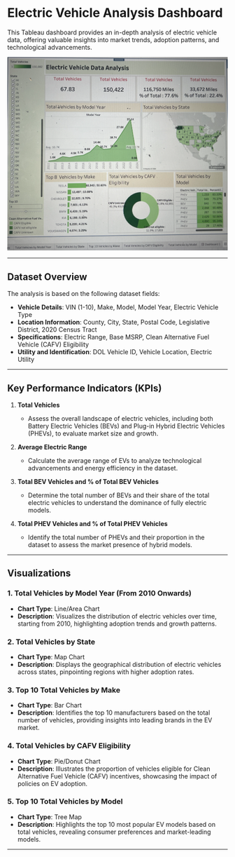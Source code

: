 # Electric Vehicle Analysis Dashboard

This Tableau dashboard provides an in-depth analysis of electric vehicle data, offering valuable insights into market trends, adoption patterns, and technological advancements.

![Electric Vehicle Analysis](Pasted%20Graphic.png)

---

## **Dataset Overview**

The analysis is based on the following dataset fields:
- **Vehicle Details**: VIN (1-10), Make, Model, Model Year, Electric Vehicle Type  
- **Location Information**: County, City, State, Postal Code, Legislative District, 2020 Census Tract  
- **Specifications**: Electric Range, Base MSRP, Clean Alternative Fuel Vehicle (CAFV) Eligibility  
- **Utility and Identification**: DOL Vehicle ID, Vehicle Location, Electric Utility  

---

## **Key Performance Indicators (KPIs)**

1. **Total Vehicles**  
   - Assess the overall landscape of electric vehicles, including both Battery Electric Vehicles (BEVs) and Plug-in Hybrid Electric Vehicles (PHEVs), to evaluate market size and growth.

2. **Average Electric Range**  
   - Calculate the average range of EVs to analyze technological advancements and energy efficiency in the dataset.

3. **Total BEV Vehicles and % of Total BEV Vehicles**  
   - Determine the total number of BEVs and their share of the total electric vehicles to understand the dominance of fully electric models.

4. **Total PHEV Vehicles and % of Total PHEV Vehicles**  
   - Identify the total number of PHEVs and their proportion in the dataset to assess the market presence of hybrid models.

---

## **Visualizations**

### 1. **Total Vehicles by Model Year (From 2010 Onwards)**  
   - **Chart Type**: Line/Area Chart  
   - **Description**: Visualizes the distribution of electric vehicles over time, starting from 2010, highlighting adoption trends and growth patterns.

### 2. **Total Vehicles by State**  
   - **Chart Type**: Map Chart  
   - **Description**: Displays the geographical distribution of electric vehicles across states, pinpointing regions with higher adoption rates.

### 3. **Top 10 Total Vehicles by Make**  
   - **Chart Type**: Bar Chart  
   - **Description**: Identifies the top 10 manufacturers based on the total number of vehicles, providing insights into leading brands in the EV market.

### 4. **Total Vehicles by CAFV Eligibility**  
   - **Chart Type**: Pie/Donut Chart  
   - **Description**: Illustrates the proportion of vehicles eligible for Clean Alternative Fuel Vehicle (CAFV) incentives, showcasing the impact of policies on EV adoption.

### 5. **Top 10 Total Vehicles by Model**  
   - **Chart Type**: Tree Map  
   - **Description**: Highlights the top 10 most popular EV models based on total vehicles, revealing consumer preferences and market-leading models.


---

